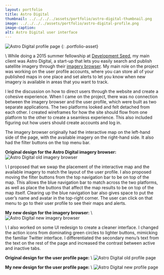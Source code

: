 ```yaml
---
layout: portfolio
title: Astro Digital
thumbnail: ../../../../assets/portfolio/astro-digital-thumbnail.png
image: ../../../../assets/portfolio/astro-digital-profile.png
image-caption:
alt: Astro Digital user interface
---
```

![Astro Digital profile page]({{page.image}})
{: .portfolio-asset}

\\
While doing a 2015 summer fellowship at [Development Seed](http://www.developmentseed.org), my main client was Astro Digital, a start-up that lets you easily search and publish satellite imagery through their [imagery browser](https://fetch.astrodigital.com/). My main role on the project was working on the user profile accounts, where you can store all of your published maps in one place and set alerts to let you know when new imagery is available in areas that you want to track.

I led the discussion on how to direct users through the website and create a cohesive experience. When I came on the project, there was no connection between the imagery browser and the user profile, which were built as two separate applications. The two platforms looked and felt detached from each other. I created wireframes for how the site should flow from one platform to the other to create a seamless experience. This also included figuring out how users should create accounts and log in.

The imagery browser originally had the interactive map on the left-hand side of the page, with the available imagery on the right-hand side. It also had the filter buttons on the top menu bar.

**Original design for the Astro Digital imagery browser:**
![Astro Digital old imagery browser](../../../../assets/portfolio/astro-digital-fetch-old.png)

\\
I proposed that we swap the placement of the interactive map and the available imagery to match the layout of the user profile. I also proposed moving the filter buttons from the top navigation bar to be on top of the map. This allows the blue navigation bar to match across the two platforms, as well as place the buttons that affect the map results to be on top of the map itself. Clearing up the blue navigation bar also gives space to put the user’s name and avatar in the top-right corner. The user can click on that menu to go to their user profile to see their maps and alerts.

**My new design for the imagery browser:**
\\
![Astro Digital new imagery browser](../../../../assets/portfolio/astro-digital-fetch-new.png)

\\
I also worked on some UI redesign to create a cleaner interface. I changed the action icons from dominating green circles to lighter buttons, mimicking the familiar Twitter interface. I differentiated the secondary menu’s text from the text on the rest of the page and increased the contrast between active and inactive tabs.

**Original design for the user profile page:**
\\
![Astro Digital old profile page](../../../../assets/portfolio/astro-digital-profile-ui-old.png)

**My new design for the user profile page:**
\\
![Astro Digital new profile page](../../../../assets/portfolio/astro-digital-profile-ui-new.png)
